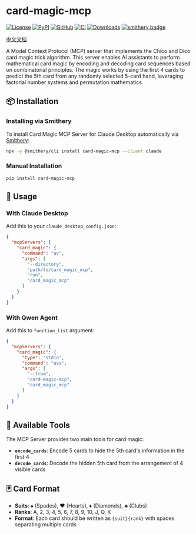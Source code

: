 # card-magic-mcp

[![License](https://img.shields.io/github/license/luochang212/card-magic-mcp)](https://github.com/luochang212/card-magic-mcp)
[![PyPI](https://img.shields.io/pypi/v/card-magic-mcp.svg?logo=python)](https://pypi.python.org/pypi/card-magic-mcp)
[![GitHub](https://img.shields.io/github/v/release/luochang212/card-magic-mcp?logo=github&sort=semver)](https://github.com/luochang212/card-magic-mcp)
[![CI](https://github.com/luochang212/card-magic-mcp/workflows/CI/badge.svg)](https://github.com/luochang212/card-magic-mcp/actions?query=workflow:CI)
[![Downloads](https://static.pepy.tech/personalized-badge/card-magic-mcp?period=total&units=international_system&left_color=grey&right_color=green&left_text=Downloads)](https://pepy.tech/project/card-magic-mcp)
[![smithery badge](https://smithery.ai/badge/card-magic-mcp)](https://smithery.ai/server/card-magic-mcp)

[中文文档](https://github.com/luochang212/card-magic-mcp/blob/main/docs/README_CN.md)

A Model Context Protocol (MCP) server that implements the Chico and Dico card magic trick algorithm. This server enables AI assistants to perform mathematical card magic by encoding and decoding card sequences based on combinatorial principles. The magic works by using the first 4 cards to predict the 5th card from any randomly selected 5-card hand, leveraging factorial number systems and permutation mathematics.

## 📦 Installation

### Installing via Smithery

To install Card Magic MCP Server for Claude Desktop automatically via [Smithery](https://smithery.ai/server/card-magic-mcp):

```bash
npx -y @smithery/cli install card-magic-mcp --client claude
```

### Manual Installation

```bash
pip install card-magic-mcp
```

## 🚀 Usage

### With Claude Desktop

Add this to your `claude_desktop_config.json`:

```json
{
  "mcpServers": {
    "card_magic": {
      "command": "uv",
      "args": [
        "--directory",
        "path/to/card_magic_mcp",
        "run",
        "card_magic_mcp"
      ]
    }
  }
}
```

### With Qwen Agent

Add this to `function_list` argument:

```json
{
  "mcpServers": {
    "card_magic": {
      "type": "stdio",
      "command": "uvx",
      "args": [
        "--from",
        "card-magic-mcp",
        "card_magic_mcp"
      ]
    }
  }
}
```

## 🔧 Available Tools

The MCP Server provides two main tools for card magic:

- **`encode_cards`**: Encode 5 cards to hide the 5th card's information in the first 4
- **`decode_cards`**: Decode the hidden 5th card from the arrangement of 4 visible cards

## 🃏 Card Format

- **Suits**: ♠ (Spades), ♥ (Hearts), ♦ (Diamonds), ♣ (Clubs)
- **Ranks**: A, 2, 3, 4, 5, 6, 7, 8, 9, 10, J, Q, K
- **Format**: Each card should be written as `{suit}{rank}` with spaces separating multiple cards
